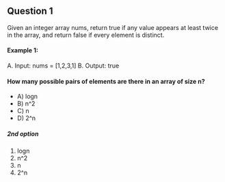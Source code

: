 ## Question 1
Given an integer array nums, return true if any value appears at least twice in the array, and return false if every element is distinct.

#### Example 1:

A. Input: nums = [1,2,3,1]
B. Output: true

#### How many possible pairs of elements are there in an array of size n?
- A) logn
- B) n^2
- C) n
- D) 2^n

##### 2nd option
1. logn
2. n^2
3. n
4. 2^n
